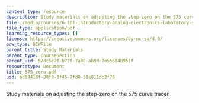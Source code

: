 ```yaml
---
content_type: resource
description: Study materials on adjusting the step-zero on the 575 curve tracer.
file: /media/courses/6-101-introductory-analog-electronics-laboratory-spring-2007/bd59418f08f33f457fd051e811dc2f76_575_zero.pdf
file_type: application/pdf
learning_resource_types: []
license: https://creativecommons.org/licenses/by-nc-sa/4.0/
ocw_type: OCWFile
parent_title: Study Materials
parent_type: CourseSection
parent_uid: 57dc5c2f-b72f-7a02-ab9d-7b55504b951f
resourcetype: Document
title: 575_zero.pdf
uid: bd59418f-08f3-3f45-7fd0-51e811dc2f76
---
```

Study materials on adjusting the step-zero on the 575 curve tracer.